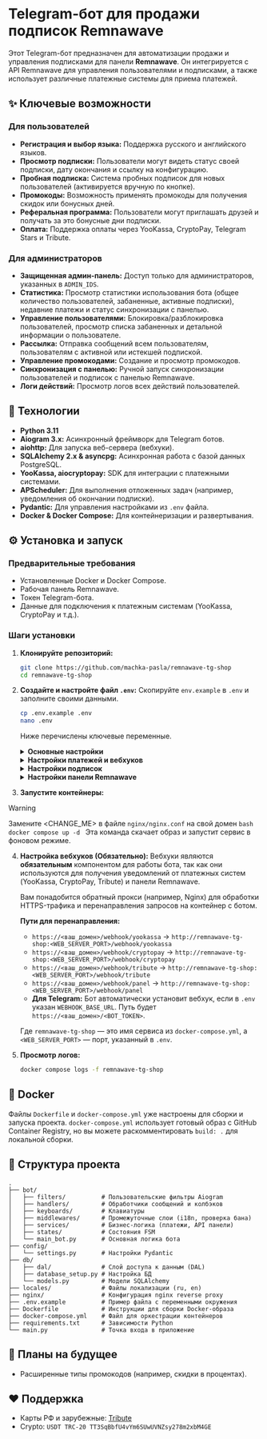 # Telegram-бот для продажи подписок Remnawave

Этот Telegram-бот предназначен для автоматизации продажи и управления подписками для панели **Remnawave**. Он интегрируется с API Remnawave для управления пользователями и подписками, а также использует различные платежные системы для приема платежей.

## ✨ Ключевые возможности

### Для пользователей

- **Регистрация и выбор языка:** Поддержка русского и английского языков.
- **Просмотр подписки:** Пользователи могут видеть статус своей подписки, дату окончания и ссылку на конфигурацию.
- **Пробная подписка:** Система пробных подписок для новых пользователей (активируется вручную по кнопке).
- **Промокоды:** Возможность применять промокоды для получения скидок или бонусных дней.
- **Реферальная программа:** Пользователи могут приглашать друзей и получать за это бонусные дни подписки.
- **Оплата:** Поддержка оплаты через YooKassa, CryptoPay, Telegram Stars и Tribute.

### Для администраторов

- **Защищенная админ-панель:** Доступ только для администраторов, указанных в `ADMIN_IDS`.
- **Статистика:** Просмотр статистики использования бота (общее количество пользователей, забаненные, активные подписки), недавние платежи и статус синхронизации с панелью.
- **Управление пользователями:** Блокировка/разблокировка пользователей, просмотр списка забаненных и детальной информации о пользователе.
- **Рассылка:** Отправка сообщений всем пользователям, пользователям с активной или истекшей подпиской.
- **Управление промокодами:** Создание и просмотр промокодов.
- **Синхронизация с панелью:** Ручной запуск синхронизации пользователей и подписок с панелью Remnawave.
- **Логи действий:** Просмотр логов всех действий пользователей.

## 🚀 Технологии

- **Python 3.11**
- **Aiogram 3.x:** Асинхронный фреймворк для Telegram ботов.
- **aiohttp:** Для запуска веб-сервера (вебхуки).
- **SQLAlchemy 2.x & asyncpg:** Асинхронная работа с базой данных PostgreSQL.
- **YooKassa, aiocryptopay:** SDK для интеграции с платежными системами.
- **APScheduler:** Для выполнения отложенных задач (например, уведомления об окончании подписки).
- **Pydantic:** Для управления настройками из `.env` файла.
- **Docker & Docker Compose:** Для контейнеризации и развертывания.

## ⚙️ Установка и запуск

### Предварительные требования

- Установленные Docker и Docker Compose.
- Рабочая панель Remnawave.
- Токен Telegram-бота.
- Данные для подключения к платежным системам (YooKassa, CryptoPay и т.д.).

### Шаги установки

1. **Клонируйте репозиторий:**

    ```bash
    git clone https://github.com/machka-pasla/remnawave-tg-shop
    cd remnawave-tg-shop
    ```

2. **Создайте и настройте файл `.env`:**
    Скопируйте `env.example` в `.env` и заполните своими данными.

    ```bash
    cp .env.example .env
    nano .env 
    ```

    Ниже перечислены ключевые переменные.

    <details>
    <summary><b>Основные настройки</b></summary>

    | Переменная | Описание | Пример |
    | --- | --- | --- |
    | `BOT_TOKEN` | **Обязательно.** Токен вашего Telegram-бота. | `1234567890:ABC-DEF1234ghIkl-zyx57W2v1u123ew11` |
    | `ADMIN_IDS` | **Обязательно.** ID администраторов в Telegram через запятую. | `12345678,98765432` |
    | `DEFAULT_LANGUAGE` | Язык по умолчанию для новых пользователей. | `ru` |
    | `SUPPORT_LINK` | (Опционально) Ссылка на поддержку. | `https://t.me/your_support` |
    | `SUBSCRIPTION_MINI_APP_URL` | (Опционально) URL Mini App для показа подписки. | `https://t.me/your_bot/app` |

    </details>

    <details>
    <summary><b>Настройки платежей и вебхуков</b></summary>

    | Переменная | Описание |
    | --- | --- |
    | `WEBHOOK_BASE_URL`| **Обязательно.** Базовый URL для вебхуков, например `https://your.domain.com`. |
    | `WEB_SERVER_HOST` | Хост для веб-сервера. | `0.0.0.0` |
    | `WEB_SERVER_PORT` | Порт для веб-сервера. | `8080` |
    | `YOOKASSA_ENABLED` | Включить/выключить YooKassa (`true`/`false`). |
    | `YOOKASSA_SHOP_ID` | ID вашего магазина в YooKassa. |
    | `YOOKASSA_SECRET_KEY`| Секретный ключ магазина YooKassa. |
    | `CRYPTOPAY_ENABLED` | Включить/выключить CryptoPay (`true`/`false`). |
    | `CRYPTOPAY_TOKEN` | Токен из вашего CryptoPay App. |
    | `STARS_ENABLED` | Включить/выключить Telegram Stars (`true`/`false`). |
    | `TRIBUTE_ENABLED`| Включить/выключить Tribute (`true`/`false`). |

    </details>

    <details>
    <summary><b>Настройки подписок</b></summary>

    Для каждого периода (1, 3, 6, 12 месяцев) можно настроить доступность и цены:
    - `1_MONTH_ENABLED`: `true` или `false`
    - `RUB_PRICE_1_MONTH`: Цена в рублях
    - `STARS_PRICE_1_MONTH`: Цена в Telegram Stars
    - `TRIBUTE_LINK_1_MONTH`: Ссылка для оплаты через Tribute
    Аналогичные переменные есть для `3_MONTHS`, `6_MONTHS`, `12_MONTHS`.
    </details>

    <details>
    <summary><b>Настройки панели Remnawave</b></summary>

    | Переменная | Описание |
    | --- | --- |
    | `PANEL_API_URL` | URL API вашей панели Remnawave. |
    | `PANEL_API_KEY` | API ключ для доступа к панели. |
    | `PANEL_WEBHOOK_SECRET`| Секретный ключ для проверки вебхуков от панели. |
    | `USER_SQUAD_UUIDS` | ID отрядов для новых пользователей. |
    | `USER_TRAFFIC_LIMIT_GB`| Лимит трафика в ГБ (0 - безлимит). |

    </gidetails>

    <details>
    <summary><b>Настройки пробного периода</b></summary>

    | Переменная | Описание |
    | --- | --- |
    | `TRIAL_ENABLED` | Включить/выключить пробный период (`true`/`false`). |
    | `TRIAL_DURATION_DAYS`| Длительность пробного периода в днях. |
    | `TRIAL_TRAFFIC_LIMIT_GB`| Лимит трафика для пробного периода в ГБ. |

    </details>

3. **Запустите контейнеры:**

> [!WARNING]
> Замените <CHANGE_ME> в файле `nginx/nginx.conf` на свой домен
    ```bash
    docker compose up -d
    ```
    Эта команда скачает образ и запустит сервис в фоновом режиме.

4. **Настройка вебхуков (Обязательно):**
    Вебхуки являются **обязательным** компонентом для работы бота, так как они используются для получения уведомлений от платежных систем (YooKassa, CryptoPay, Tribute) и панели Remnawave.

    Вам понадобится обратный прокси (например, Nginx) для обработки HTTPS-трафика и перенаправления запросов на контейнер с ботом.

    **Пути для перенаправления:**
    - `https://<ваш_домен>/webhook/yookassa` → `http://remnawave-tg-shop:<WEB_SERVER_PORT>/webhook/yookassa`
    - `https://<ваш_домен>/webhook/cryptopay` → `http://remnawave-tg-shop:<WEB_SERVER_PORT>/webhook/cryptopay`
    - `https://<ваш_домен>/webhook/tribute` → `http://remnawave-tg-shop:<WEB_SERVER_PORT>/webhook/tribute`
    - `https://<ваш_домен>/webhook/panel` → `http://remnawave-tg-shop:<WEB_SERVER_PORT>/webhook/panel`
    - **Для Telegram:** Бот автоматически установит вебхук, если в `.env` указан `WEBHOOK_BASE_URL`. Путь будет `https://<ваш_домен>/<BOT_TOKEN>`.

    Где `remnawave-tg-shop` — это имя сервиса из `docker-compose.yml`, а `<WEB_SERVER_PORT>` — порт, указанный в `.env`.

5. **Просмотр логов:**

    ```bash
    docker compose logs -f remnawave-tg-shop
    ```

## 🐳 Docker

Файлы `Dockerfile` и `docker-compose.yml` уже настроены для сборки и запуска проекта. `docker-compose.yml` использует готовый образ с GitHub Container Registry, но вы можете раскомментировать `build: .` для локальной сборки.

## 📁 Структура проекта

```
.
├── bot/
│   ├── filters/          # Пользовательские фильтры Aiogram
│   ├── handlers/         # Обработчики сообщений и колбэков
│   ├── keyboards/        # Клавиатуры
│   ├── middlewares/      # Промежуточные слои (i18n, проверка бана)
│   ├── services/         # Бизнес-логика (платежи, API панели)
│   ├── states/           # Состояния FSM
│   └── main_bot.py       # Основная логика бота
├── config/
│   └── settings.py       # Настройки Pydantic
├── db/
│   ├── dal/              # Слой доступа к данным (DAL)
│   ├── database_setup.py # Настройка БД
│   └── models.py         # Модели SQLAlchemy
├── locales/              # Файлы локализации (ru, en)
├── nginx/                # Конфигурация nginx reverse proxy
├── .env.example          # Пример файла с переменными окружения
├── Dockerfile            # Инструкции для сборки Docker-образа
├── docker-compose.yml    # Файл для оркестрации контейнеров
├── requirements.txt      # Зависимости Python
└── main.py               # Точка входа в приложение
```

## 🔮 Планы на будущее

- Расширенные типы промокодов (например, скидки в процентах).

## ❤️ Поддержка

- Карты РФ и зарубежные: [Tribute](https://t.me/tribute/app?startapp=dqdg)
- Crypto: `USDT TRC-20 TT3SqBbfU4vYm6SUwUVNZsy278m2xbM4GE`
